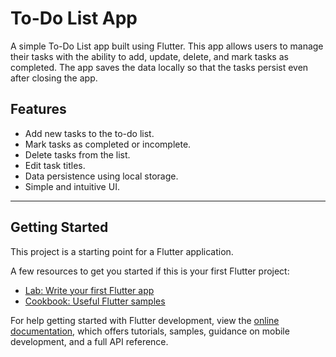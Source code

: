 # To-Do List App
A simple To-Do List app built using Flutter. This app allows users to manage their tasks with the ability to add, update, delete, and mark tasks as completed. The app saves the data locally so that the tasks persist even after closing the app.

## Features
- Add new tasks to the to-do list.
- Mark tasks as completed or incomplete.
- Delete tasks from the list.
- Edit task titles.
- Data persistence using local storage.
- Simple and intuitive UI.

---

## Getting Started

This project is a starting point for a Flutter application.

A few resources to get you started if this is your first Flutter project:

- [Lab: Write your first Flutter app](https://docs.flutter.dev/get-started/codelab)
- [Cookbook: Useful Flutter samples](https://docs.flutter.dev/cookbook)

For help getting started with Flutter development, view the
[online documentation](https://docs.flutter.dev/), which offers tutorials,
samples, guidance on mobile development, and a full API reference.
